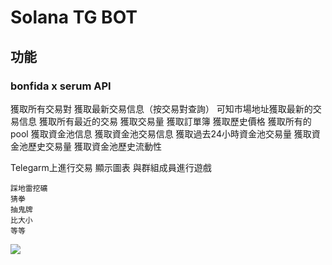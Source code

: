 # Solana TG BOT

## 功能
### bonfida x serum API

獲取所有交易對
獲取最新交易信息（按交易對查詢）
可知市場地址獲取最新的交易信息
獲取所有最近的交易
獲取交易量
獲取訂單簿
獲取歷史價格
獲取所有的pool
獲取資金池信息
獲取資金池交易信息
獲取過去24小時資金池交易量
獲取資金池歷史交易量
獲取資金池歷史流動性

Telegarm上進行交易
顯示圖表
與群組成員進行遊戲

    踩地雷挖礦
    猜拳
    抽鬼牌
    比大小
    等等


![](https://i.imgur.com/XxN8z6g.png)
